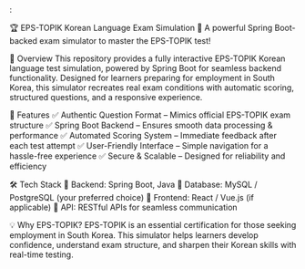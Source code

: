 :

🏆 EPS-TOPIK Korean Language Exam Simulation
🔹 A powerful Spring Boot-backed exam simulator to master the EPS-TOPIK test!

🚀 Overview
This repository provides a fully interactive EPS-TOPIK Korean language test simulation, powered by Spring Boot for seamless backend functionality. Designed for learners preparing for employment in South Korea, this simulator recreates real exam conditions with automatic scoring, structured questions, and a responsive experience.

🎯 Features
✅ Authentic Question Format – Mimics official EPS-TOPIK exam structure 
✅ Spring Boot Backend – Ensures smooth data processing & performance 
✅ Automated Scoring System – Immediate feedback after each test attempt 
✅ User-Friendly Interface – Simple navigation for a hassle-free experience 
✅ Secure & Scalable – Designed for reliability and efficiency

🛠 Tech Stack
🔹 Backend: Spring Boot, Java 
🔹 Database: MySQL / PostgreSQL (your preferred choice) 
🔹 Frontend: React / Vue.js (if applicable) 
🔹 API: RESTful APIs for seamless communication

💡 Why EPS-TOPIK?
EPS-TOPIK is an essential certification for those seeking employment in South Korea. This simulator helps learners develop confidence, understand exam structure, and sharpen their Korean skills with real-time testing.
